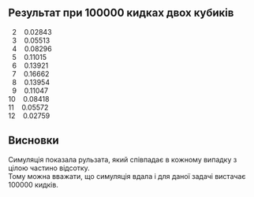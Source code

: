 ## Результат при 100000 кидках двох кубиків
&nbsp;&nbsp;2 &nbsp;&nbsp; 0.02843\
&nbsp;&nbsp;3 &nbsp;&nbsp; 0.05513\
&nbsp;&nbsp;4 &nbsp;&nbsp; 0.08296\
&nbsp;&nbsp;5 &nbsp;&nbsp; 0.11015\
&nbsp;&nbsp;6 &nbsp;&nbsp; 0.13921\
&nbsp;&nbsp;7 &nbsp;&nbsp; 0.16662\
&nbsp;&nbsp;8 &nbsp;&nbsp; 0.13954\
&nbsp;&nbsp;9 &nbsp;&nbsp; 0.11047\
10 &nbsp;&nbsp; 0.08418\
11 &nbsp;&nbsp; 0.05572\
12 &nbsp;&nbsp; 0.02759

## Висновки

Симуляція показала рульзата, який співпадає в кожному випадку з цілою частино відсотку.\
Тому можна вважати, що симуляція вдала і для даної задачі вистачає 100000 кидків.  
